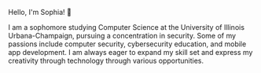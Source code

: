 Hello, I'm Sophia! 👋

I am a sophomore studying Computer Science at the University of Illinois Urbana-Champaign, pursuing a concentration in security. Some of my passions include computer security, cybersecurity education, and mobile app development. I am always eager to expand my skill set and express my creativity through technology through various opportunities. 

<!---
sophliu9/sophliu9 is a ✨ special ✨ repository because its `README.md` (this file) appears on your GitHub profile.
You can click the Preview link to take a look at your changes.
--->
